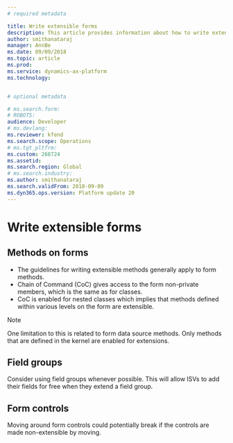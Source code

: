 ```yaml
---
# required metadata

title: Write extensible forms
description: This article provides information about how to write extensible forms.
author: smithanataraj
manager: AnnBe
ms.date: 09/09/2018
ms.topic: article
ms.prod: 
ms.service: dynamics-ax-platform
ms.technology: 


# optional metadata

# ms.search.form: 
# ROBOTS: 
audience: Developer
# ms.devlang: 
ms.reviewer: kfend
ms.search.scope: Operations
# ms.tgt_pltfrm: 
ms.custom: 268724
ms.assetid: 
ms.search.region: Global
# ms.search.industry: 
ms.author: smithanataraj
ms.search.validFrom: 2018-09-09
ms.dyn365.ops.version: Platform update 20
---
```


# Write extensible forms

## Methods on forms
+ The guidelines for writing extensible methods generally apply to form methods.
+ Chain of Command (CoC) gives access to the form non-private members, which is the same as for classes.
+ CoC is enabled for nested classes which implies that methods defined within various levels on the form are extensible.

> [!NOTE]
> One limitation to this is related to form data source methods. Only methods that are defined in the kernel are enabled for extensions.

## Field groups
Consider using field groups whenever possible. This will allow ISVs to add their fields for free when they extend a field group.

## Form controls
Moving around form controls could potentially break if the controls are made non-extensible by moving.
